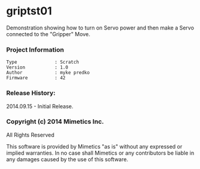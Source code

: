 griptst01
=========

Demonstration showing how to turn on Servo power and then make a Servo connected to the "Gripper" Move.  

### Project Information
```
Type              : Scratch
Version           : 1.0
Author            : myke predko
Firmware          : 42
```

### Release History:
2014.09.15 - Initial Release.

### Copyright (c) 2014 Mimetics Inc.
All Rights Reserved

This software is provided by Mimetics "as is" without any expressed or implied warranties.  In no case shall Mimetics or any contributors be liable in any damages caused by the use of this software.  
